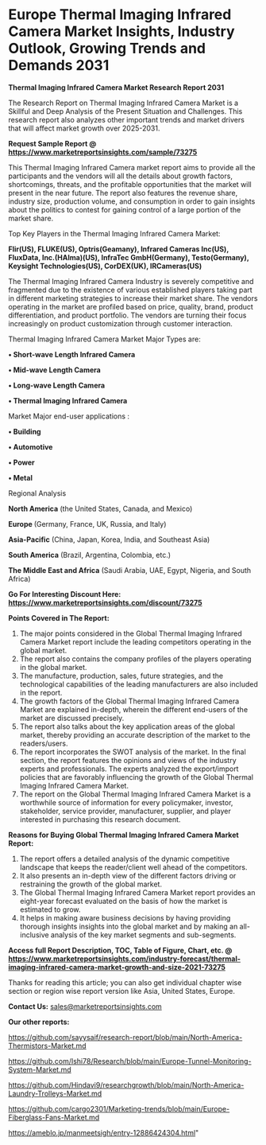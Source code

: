  # Europe Thermal Imaging Infrared Camera Market Insights, Industry Outlook, Growing Trends and Demands 2031

<strong>Thermal Imaging Infrared Camera Market Research Report 2031</strong>

The Research Report on Thermal Imaging Infrared Camera Market is a Skillful and Deep Analysis of the Present Situation and Challenges. This research report also analyzes other important trends and market drivers that will affect market growth over 2025-2031.

<strong>Request Sample Report @ <a href=https://www.marketreportsinsights.com/sample/73275>https://www.marketreportsinsights.com/sample/73275</a></strong>

This Thermal Imaging Infrared Camera market report aims to provide all the participants and the vendors will all the details about growth factors, shortcomings, threats, and the profitable opportunities that the market will present in the near future. The report also features the revenue share, industry size, production volume, and consumption in order to gain insights about the politics to contest for gaining control of a large portion of the market share.

Top Key Players in the Thermal Imaging Infrared Camera Market:

<strong>Flir(US), FLUKE(US), Optris(Geamany), Infrared Cameras Inc(US), FluxData, Inc.(HAlma)(US), InfraTec GmbH(Germany), Testo(Germany), Keysight Technologies(US), CorDEX(UK), IRCameras(US)</strong>

The Thermal Imaging Infrared Camera Industry is severely competitive and fragmented due to the existence of various established players taking part in different marketing strategies to increase their market share. The vendors operating in the market are profiled based on price, quality, brand, product differentiation, and product portfolio. The vendors are turning their focus increasingly on product customization through customer interaction.

Thermal Imaging Infrared Camera Market Major Types are:

<strong>• Short-wave Length Infrared Camera

• Mid-wave Length Camera

• Long-wave Length Camera

• Thermal Imaging Infrared Camera</strong>

Market Major end-user applications :

<strong>• Building

• Automotive

• Power

• Metal</strong>

Regional Analysis

</u><strong><b>North America</b></strong> (the United States, Canada, and Mexico)

<strong><b>Europe </b></strong>(Germany, France, UK, Russia, and Italy)

<strong><b>Asia-Pacific</b></strong> (China, Japan, Korea, India, and Southeast Asia)

<strong><b>South America</b></strong> (Brazil, Argentina, Colombia, etc.)

<strong><b>The Middle East and Africa</b></strong> (Saudi Arabia, UAE, Egypt, Nigeria, and South Africa)

<strong>Go For Interesting Discount Here: <a href=https://www.marketreportsinsights.com/discount/73275>https://www.marketreportsinsights.com/discount/73275</a></strong>

<strong>Points Covered in The Report:</strong>
<ol>
  <li>The major points considered in the Global Thermal Imaging Infrared Camera Market report include the leading competitors operating in the global market.</li>
  <li>The report also contains the company profiles of the players operating in the global market.</li>
  <li>The manufacture, production, sales, future strategies, and the technological capabilities of the leading manufacturers are also included in the report.</li>
  <li>The growth factors of the Global Thermal Imaging Infrared Camera Market are explained in-depth, wherein the different end-users of the market are discussed precisely.</li>
  <li>The report also talks about the key application areas of the global market, thereby providing an accurate description of the market to the readers/users.</li>
  <li>The report incorporates the SWOT analysis of the market. In the final section, the report features the opinions and views of the industry experts and professionals. The experts analyzed the export/import policies that are favorably influencing the growth of the Global Thermal Imaging Infrared Camera Market.</li>
  <li>The report on the Global Thermal Imaging Infrared Camera Market is a worthwhile source of information for every policymaker, investor, stakeholder, service provider, manufacturer, supplier, and player interested in purchasing this research document.</li>
</ol>
<strong>Reasons for Buying Global Thermal Imaging Infrared Camera Market Report:</strong>

<ol>
  <li>The report offers a detailed analysis of the dynamic competitive landscape that keeps the reader/client well ahead of the competitors.</li>
  <li>It also presents an in-depth view of the different factors driving or restraining the growth of the global market.</li>
  <li>The Global Thermal Imaging Infrared Camera Market report provides an eight-year forecast evaluated on the basis of how the market is estimated to grow.</li>
  <li>It helps in making aware business decisions by having providing thorough insights insights into the global market and by making an all-inclusive analysis of the key market segments and sub-segments.</li>
</ol>
<strong>Access full Report Description, TOC, Table of Figure, Chart, etc. @ <a href=https://www.marketreportsinsights.com/industry-forecast/thermal-imaging-infrared-camera-market-growth-and-size-2021-73275>https://www.marketreportsinsights.com/industry-forecast/thermal-imaging-infrared-camera-market-growth-and-size-2021-73275</a></strong>


Thanks for reading this article; you can also get individual chapter wise section or region wise report version like Asia, United States, Europe.

<strong>Contact Us:</strong>
sales@marketreportsinsights.com

<strong>Our other reports:</strong>

<a href=https://github.com/sayysaif/research-report/blob/main/North-America-Thermistors-Market.md>https://github.com/sayysaif/research-report/blob/main/North-America-Thermistors-Market.md</a>

<a href=https://github.com/Ishi78/Research/blob/main/Europe-Tunnel-Monitoring-System-Market.md>https://github.com/Ishi78/Research/blob/main/Europe-Tunnel-Monitoring-System-Market.md</a>

<a href=https://github.com/Hindavi9/researchgrowth/blob/main/North-America-Laundry-Trolleys-Market.md>https://github.com/Hindavi9/researchgrowth/blob/main/North-America-Laundry-Trolleys-Market.md</a>

<a href=https://github.com/cargo2301/Marketing-trends/blob/main/Europe-Fiberglass-Fans-Market.md>https://github.com/cargo2301/Marketing-trends/blob/main/Europe-Fiberglass-Fans-Market.md</a>

<a href=https://ameblo.jp/manmeetsigh/entry-12886424304.html>https://ameblo.jp/manmeetsigh/entry-12886424304.html</a>"
